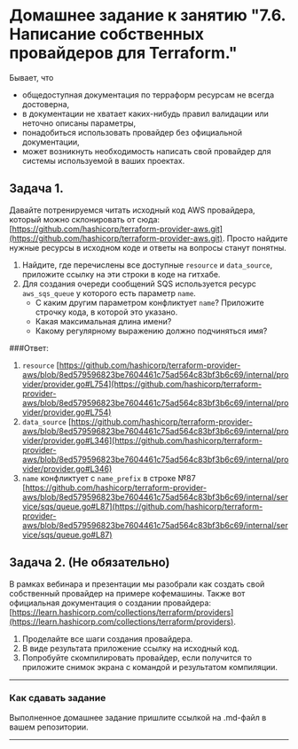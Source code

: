 # Домашнее задание к занятию "7.6. Написание собственных провайдеров для Terraform."

Бывает, что 
* общедоступная документация по терраформ ресурсам не всегда достоверна,
* в документации не хватает каких-нибудь правил валидации или неточно описаны параметры,
* понадобиться использовать провайдер без официальной документации,
* может возникнуть необходимость написать свой провайдер для системы используемой в ваших проектах.   

## Задача 1. 
Давайте потренируемся читать исходный код AWS провайдера, который можно склонировать от сюда: 
[https://github.com/hashicorp/terraform-provider-aws.git](https://github.com/hashicorp/terraform-provider-aws.git).
Просто найдите нужные ресурсы в исходном коде и ответы на вопросы станут понятны.  


1. Найдите, где перечислены все доступные `resource` и `data_source`, приложите ссылку на эти строки в коде на 
гитхабе.   
1. Для создания очереди сообщений SQS используется ресурс `aws_sqs_queue` у которого есть параметр `name`. 
    * С каким другим параметром конфликтует `name`? Приложите строчку кода, в которой это указано.
    * Какая максимальная длина имени? 
    * Какому регулярному выражению должно подчиняться имя? 

###Ответ:
1. `resource`
[https://github.com/hashicorp/terraform-provider-aws/blob/8ed579596823be7604461c75ad564c83bf3b6c69/internal/provider/provider.go#L754](https://github.com/hashicorp/terraform-provider-aws/blob/8ed579596823be7604461c75ad564c83bf3b6c69/internal/provider/provider.go#L754)
2. `data_source`
[https://github.com/hashicorp/terraform-provider-aws/blob/8ed579596823be7604461c75ad564c83bf3b6c69/internal/provider/provider.go#L346](https://github.com/hashicorp/terraform-provider-aws/blob/8ed579596823be7604461c75ad564c83bf3b6c69/internal/provider/provider.go#L346)
3. `name` конфликтует с `name_prefix` в строке №87 [https://github.com/hashicorp/terraform-provider-aws/blob/8ed579596823be7604461c75ad564c83bf3b6c69/internal/service/sqs/queue.go#L87](https://github.com/hashicorp/terraform-provider-aws/blob/8ed579596823be7604461c75ad564c83bf3b6c69/internal/service/sqs/queue.go#L87)


## Задача 2. (Не обязательно) 
В рамках вебинара и презентации мы разобрали как создать свой собственный провайдер на примере кофемашины. 
Также вот официальная документация о создании провайдера: 
[https://learn.hashicorp.com/collections/terraform/providers](https://learn.hashicorp.com/collections/terraform/providers).

1. Проделайте все шаги создания провайдера.
2. В виде результата приложение ссылку на исходный код.
3. Попробуйте скомпилировать провайдер, если получится то приложите снимок экрана с командой и результатом компиляции.   

---

### Как cдавать задание

Выполненное домашнее задание пришлите ссылкой на .md-файл в вашем репозитории.

---